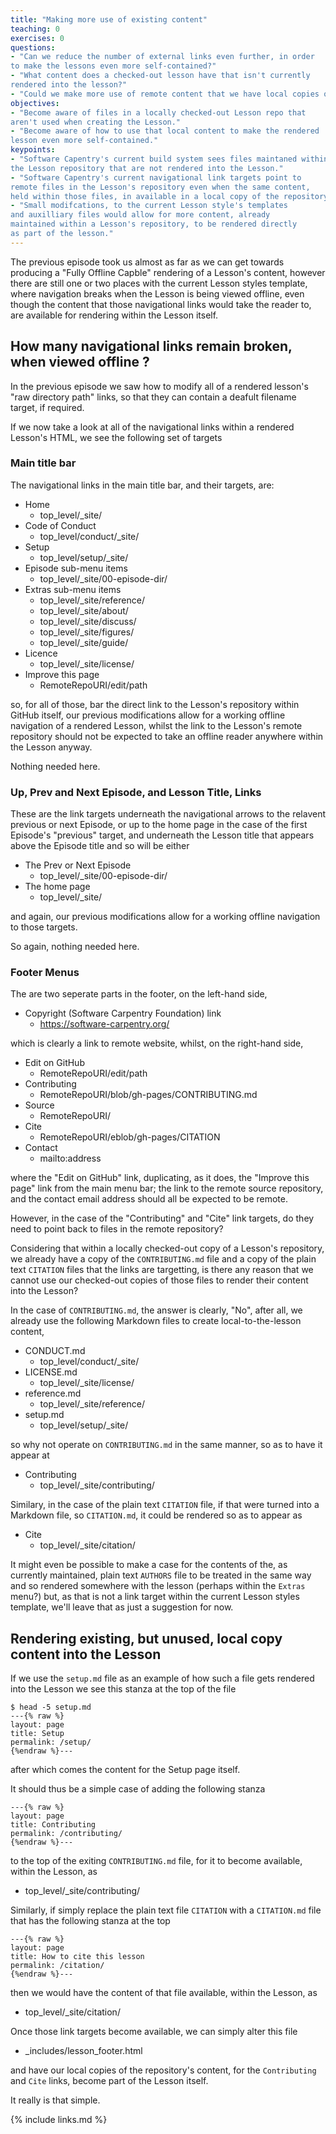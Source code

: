 ```yaml
---
title: "Making more use of existing content"
teaching: 0
exercises: 0
questions:
- "Can we reduce the number of external links even further, in order
to make the lessons even more self-contained?"
- "What content does a checked-out lesson have that isn't currently
rendered into the lesson?"
- "Could we make more use of remote content that we have local copies of?"
objectives:
- "Become aware of files in a locally checked-out Lesson repo that
aren't used when creating the Lesson."
- "Become aware of how to use that local content to make the rendered
lesson even more self-contained."
keypoints:
- "Software Capentry's current build system sees files maintaned within
the Lesson repository that are not rendered into the Lesson."
- "Software Capentry's current navigational link targets point to
remote files in the Lesson's repository even when the same content,
held within those files, in available in a local copy of the repository."
- "Small modifcations, to the current Lesson style's templates
and auxilliary files would allow for more content, already 
maintained within a Lesson's repository, to be rendered directly
as part of the lesson."
---
```


The previous  episode took us almost as far as we can get towards
producing a "Fully Offline Capble" rendering of a Lesson's content,
however there are still one or two places with the current Lesson
styles template, where navigation breaks when the Lesson is being 
viewed offline, even though the content that those navigational
links would take the reader to, are available for rendering within
the Lesson itself.

## How many navigational links remain broken, when viewed offline ?

In the previous episode we saw how to modify all of a rendered
lesson's "raw directory path" links, so that they can contain a
deafult filename target, if required.

If we now take a look at all of the navigational links within a
rendered Lesson's HTML, we see the following set of targets

### Main title bar

The navigational links in the main title bar, and their targets, are:

* Home
    * top_level/_site/
* Code of Conduct
    * top_level/conduct/_site/
* Setup
    * top_level/setup/_site/
* Episode sub-menu items
    * top_level/_site/00-episode-dir/
* Extras sub-menu items
    * top_level/_site/reference/
    * top_level/_site/about/
    * top_level/_site/discuss/
    * top_level/_site/figures/
    * top_level/_site/guide/
* Licence
    * top_level/_site/license/
* Improve this page
    * RemoteRepoURI/edit/path

so, for all of those, bar the direct link to the Lesson's repository
within GitHub itself, our previous modifications allow for a working
offline navigation of a rendered Lesson, whilst the link to the 
Lesson's remote repository should not be expected to take an offline
reader anywhere within the Lesson anyway.

Nothing needed here.

### Up, Prev and Next Episode, and Lesson Title, Links 

These are the link targets underneath the navigational arrows to the
relavent previous or next Episode, or up to the home page in the case
of the first Episode's "previous" target, and underneath the Lesson
title that appears above the Episode title and so will be either

* The Prev or Next Episode
    * top_level/_site/00-episode-dir/
* The home page
    * top_level/_site/

and again, our previous modifications allow for a working offline
navigation to those targets.

So again, nothing needed here.

### Footer Menus

The are two seperate parts in the footer, on the left-hand side,

* Copyright (Software Carpentry Foundation) link
    * https://software-carpentry.org/

which is clearly a link to remote website, whilst, on the right-hand side,

* Edit on GitHub
    * RemoteRepoURI/edit/path
* Contributing
    * RemoteRepoURI/blob/gh-pages/CONTRIBUTING.md
* Source
    * RemoteRepoURI/
* Cite
    * RemoteRepoURI/eblob/gh-pages/CITATION
* Contact
    * mailto:address

where the "Edit on GitHub" link, duplicating, as it does, the "Improve
this page" link from the main menu bar; the link to the remote source
repository, and the contact email address should all be expected to be
remote.

However, in the case of the "Contributing" and "Cite" link targets,
do they need to point back to files in the remote repository?

Considering that within a locally checked-out copy of a Lesson's repository,
we already have a copy of the `CONTRIBUTING.md` file and a copy of the plain
text `CITATION` files that the links are targetting, is there any reason that
we cannot use our checked-out copies of those files to render their content
into the Lesson?

In the case of `CONTRIBUTING.md`, the answer is clearly, "No", after all,
we already use the following Markdown files to create local-to-the-lesson
content, 

* CONDUCT.md
    * top_level/conduct/_site/
* LICENSE.md
    * top_level/_site/license/
* reference.md
    * top_level/_site/reference/
* setup.md
    * top_level/setup/_site/

so why not operate on `CONTRIBUTING.md` in the same manner, so as to have it
appear at

* Contributing
    * top_level/_site/contributing/

Similary, in the case of the plain text `CITATION` file, if that were
turned into a Markdown file, so `CITATION.md`, it could be rendered
so as to appear as

* Cite
    * top_level/_site/citation/

It might even be possible to make a case for the contents of the,
as currently maintained, plain text `AUTHORS` file to be treated
in the same way and so rendered somewhere with the lesson (perhaps
within the `Extras` menu?) but, as that is not a link target within the
current Lesson styles template, we'll leave that as just a suggestion
for now.

## Rendering existing, but unused, local copy content into the Lesson

If we use the `setup.md` file as an example of how such a file gets
rendered into the Lesson we see this stanza at the top of the file

```
$ head -5 setup.md
---{% raw %}
layout: page
title: Setup
permalink: /setup/
{%endraw %}---
```

after which comes the content for the Setup page itself.

It should thus be a simple case of adding the following stanza

```
---{% raw %}
layout: page
title: Contributing
permalink: /contributing/
{%endraw %}---
```

to the top of the exiting `CONTRIBUTING.md` file, for it to
become available, within the Lesson, as

* top_level/_site/contributing/

Similarly, if simply replace the plain text file `CITATION` with
a `CITATION.md` file that has the following stanza at the top

```
---{% raw %}
layout: page
title: How to cite this lesson
permalink: /citation/
{%endraw %}---
```

then we would have the content of that file available, within the Lesson, as

* top_level/_site/citation/

Once those link targets become available, we can simply alter this file

* _includes/lesson_footer.html

and have our local copies of the repository's content, for the `Contributing`
and `Cite` links, become part of the Lesson itself.

It really is that simple.

{% include links.md %}

